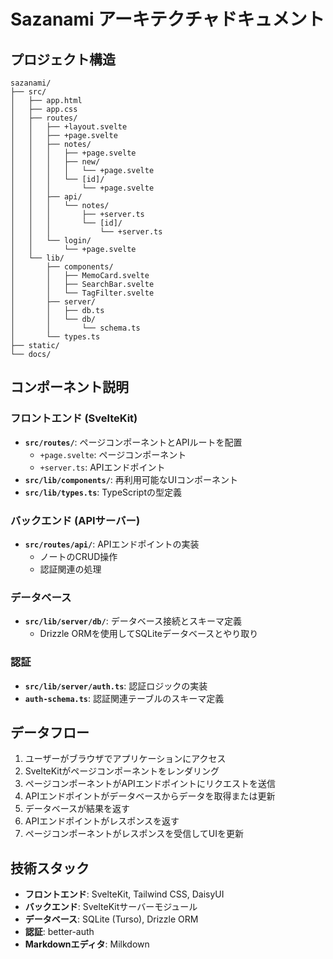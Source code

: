 # Sazanami アーキテクチャドキュメント

## プロジェクト構造

```
sazanami/
├── src/
│   ├── app.html
│   ├── app.css
│   ├── routes/
│   │   ├── +layout.svelte
│   │   ├── +page.svelte
│   │   ├── notes/
│   │   │   ├── +page.svelte
│   │   │   ├── new/
│   │   │   │   └── +page.svelte
│   │   │   └── [id]/
│   │   │       └── +page.svelte
│   │   ├── api/
│   │   │   └── notes/
│   │   │       ├── +server.ts
│   │   │       └── [id]/
│   │   │           └── +server.ts
│   │   └── login/
│   │       └── +page.svelte
│   └── lib/
│       ├── components/
│       │   ├── MemoCard.svelte
│       │   ├── SearchBar.svelte
│       │   └── TagFilter.svelte
│       ├── server/
│       │   ├── db.ts
│       │   └── db/
│       │       └── schema.ts
│       └── types.ts
├── static/
└── docs/
```

## コンポーネント説明

### フロントエンド (SvelteKit)
- **`src/routes/`**: ページコンポーネントとAPIルートを配置
  - `+page.svelte`: ページコンポーネント
  - `+server.ts`: APIエンドポイント
- **`src/lib/components/`**: 再利用可能なUIコンポーネント
- **`src/lib/types.ts`**: TypeScriptの型定義

### バックエンド (APIサーバー)
- **`src/routes/api/`**: APIエンドポイントの実装
  - ノートのCRUD操作
  - 認証関連の処理

### データベース
- **`src/lib/server/db/`**: データベース接続とスキーマ定義
  - Drizzle ORMを使用してSQLiteデータベースとやり取り

### 認証
- **`src/lib/server/auth.ts`**: 認証ロジックの実装
- **`auth-schema.ts`**: 認証関連テーブルのスキーマ定義

## データフロー

1. ユーザーがブラウザでアプリケーションにアクセス
2. SvelteKitがページコンポーネントをレンダリング
3. ページコンポーネントがAPIエンドポイントにリクエストを送信
4. APIエンドポイントがデータベースからデータを取得または更新
5. データベースが結果を返す
6. APIエンドポイントがレスポンスを返す
7. ページコンポーネントがレスポンスを受信してUIを更新

## 技術スタック

- **フロントエンド**: SvelteKit, Tailwind CSS, DaisyUI
- **バックエンド**: SvelteKitサーバーモジュール
- **データベース**: SQLite (Turso), Drizzle ORM
- **認証**: better-auth
- **Markdownエディタ**: Milkdown
